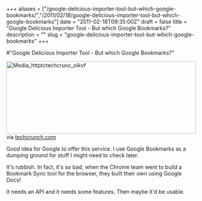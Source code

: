 +++
aliases = ["/google-delicious-importer-tool-but-which-google-bookmarks/","/2011/02/18/google-delicious-importer-tool-but-which-google-bookmarks"]
date = "2011-02-18T09:35:00Z"
draft = false
title = "Google Delicious Importer Tool - But which Google Bookmarks?"
description = ""
slug = "google-delicious-importer-tool-but-which-google-bookmarks"
+++

#"Google Delicious Importer Tool - But which Google Bookmarks?"


 <div class="posterous_bookmarklet_entry">
 <div class='p_embed p_image_embed'>
<a href="http://getfile8.posterous.com/getfile/files.posterous.com/conoroneill/xbkxyauGFppzmugighvqkxFketpGiBboivrEfzwmkpkolcgjrFpzjbshCciB/media_httptctechcrunc_oikvF.png.scaled1000.png"><img alt="Media_httptctechcrunc_oikvf" height="191" src="http://getfile5.posterous.com/getfile/files.posterous.com/conoroneill/xbkxyauGFppzmugighvqkxFketpGiBboivrEfzwmkpkolcgjrFpzjbshCciB/media_httptctechcrunc_oikvF.png.scaled500.png" width="500" /></a>
</div>


<div class="posterous_quote_citation">via <a href="http://techcrunch.com/2011/02/17/google-2/">techcrunch.com</a></div>
 <p>Good idea for Google to offer this service. I use Google Bookmarks as a dumping ground for stuff I might need to check later. 
</p><p>It's rubbish. In fact, it's so bad, when the Chrome team went to build a Bookmark Sync tool for the browser, they built their own using Google Docs!
</p><p>It needs an API and it needs some features. Then maybe it'd be usable.</p></div>
 